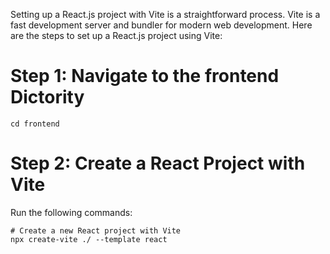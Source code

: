 Setting up a React.js project with Vite is a straightforward process. Vite is a fast development server and bundler for modern web development. Here are the steps to set up a React.js project using Vite:

# Step 1: Navigate to the frontend Dictority

```console
cd frontend
```

# Step 2: Create a React Project with Vite

Run the following commands:

```console
# Create a new React project with Vite
npx create-vite ./ --template react
```
